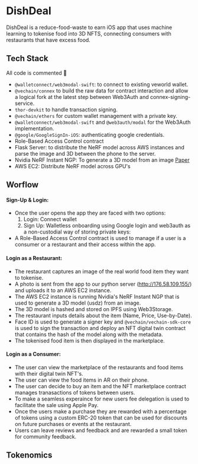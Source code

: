 # DishDeal
DishDeal is a reduce-food-waste to earn iOS app that uses machine learning to tokenise food into 3D NFTS, connecting consumers with restaurants that have excess food.


## Tech Stack
All code is commented 🚀

- `@walletconnect/web3modal-swift`: to connect to existing veworld wallet.
- `@vechain/connex` to build the raw data for contract interaction and allow a logical fork at the latest step between Web3Auth and connex-signing-service.
-  `thor-devkit` to handle transaction signing.
- `@vechain/ethers` for custom wallet management with a private key.
- `@walletconnect/web3modal-swift` and `@web3auth/modal` for the Web3Auth implementation.
- `@google/GoogleSignIn-iOS`: authenticating google credentials.
- Role-Based Access Control contract
- Flask Server: to distribute the NeRF model across AWS instances and parse the image and 3D between the phone to the server.
- Nvidia NeRF Instant NGP: To generate a 3D model from an image [Paper](https://docs.nerf.studio/nerfology/methods/instant_ngp.html) 
- AWS EC2: Distribute NeRF model across GPU's

## Worflow
#### Sign-Up & Login:
-  Once the user opens the app they are faced with two options:
    1. Login: Connect wallet
    2. Sign Up: Walletless onboarding using Google login and web3auth as a non-custodial way of storing private keys:
 - A Role-Based Access Control contract is used to manage if a user is a consumer or a restaurant and their access within the app.


#### Login as a Restaurant:
- The restaurant captures an image of the real world food item they want to tokenise.
- A photo is sent from the app to our python server (http://176.58.109.155/) and uploads it to an AWS EC2 instance.
- The AWS EC2 instance is running Nvidia's NeRF Instant NGP that is used to generate a 3D model (usdz) from an image.
- The 3D model is hashed and stored on IPFS using Web3Storage.
- The restaurant inputs details about the item (Name, Price, Use-by-Date).
- Face ID is used to generate a signer key and `@vechain/vechain-sdk-core` is used to sign the transaction and deploy an NFT digital twin contract that contains the hash of the model along with the metadata.
- The tokenised food item is then displayed in the marketplace.

#### Login as a Consumer:
- The user can view the marketplace of the restaurants and food items with their digital twin NFT's.
- The user can view the food items in AR on their phone.
- The user can decide to buy an item and the NFT marketplace contract manages tranasactions of tokens between users.
- To make a seamless experaince for new users fee delegation is used to facilitate the sale using Apple Pay.
- Once the users make a purchase they are rewarded with a percentage of tokens using a custom ERC-20 token that can be used for discounts on future purchases or events at the restaurant.
- Users can leave reviews and feedback and are rewarded a small token for community feedback.


## Tokenomics
